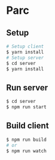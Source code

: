 # Parc

## Setup

```sh
# Setup client
$ yarn install
# Setup server
$ cd server
$ yarn install
```

## Run server

``` sh
$ cd server
$ npm run start
```

## Build client

``` sh
$ npm run build
# or
$ npm run watch
```
